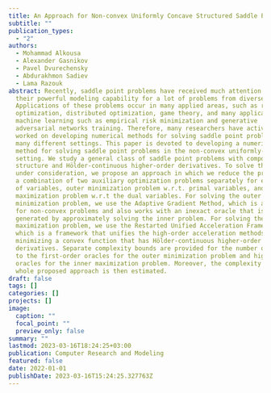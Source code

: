 ```yaml
---
title: An Approach for Non-convex Uniformly Concave Structured Saddle Point Problem
subtitle: ""
publication_types:
  - "2"
authors:
  - Mohammad Alkousa
  - Alexander Gasnikov
  - Pavel Dvurechensky
  - Abdurakhmon Sadiev
  - Lama Razouk
abstract: Recently, saddle point problems have received much attention due to
  their powerful modeling capability for a lot of problems from diverse domains.
  Applications of these problems occur in many applied areas, such as robust
  optimization, distributed optimization, game theory, and many applications in
  machine learning such as empirical risk minimization and generative
  adversarial networks training. Therefore, many researchers have actively
  worked on developing numerical methods for solving saddle point problems in
  many different settings. This paper is devoted to developing a numerical
  method for solving saddle point problems in the non-convex uniformly-concave
  setting. We study a general class of saddle point problems with composite
  structure and Hölder-continuous higher-order derivatives. To solve the problem
  under consideration, we propose an approach in which we reduce the problem to
  a combination of two auxiliary optimization problems separately for each group
  of variables, outer minimization problem w.r.t. primal variables, and inner
  maximization problem w.r.t the dual variables. For solving the outer
  minimization problem, we use the Adaptive Gradient Method, which is applicable
  for non-convex problems and also works with an inexact oracle that is
  generated by approximately solving the inner problem. For solving the inner
  maximization problem, we use the Restarted Unified Acceleration Framework,
  which is a framework that unifies the high-order acceleration methods for
  minimizing a convex function that has Hölder-continuous higher-order
  derivatives. Separate complexity bounds are provided for the number of calls
  to the first-order oracles for the outer minimization problem and higher-order
  oracles for the inner maximization problem. Moreover, the complexity of the
  whole proposed approach is then estimated.
draft: false
tags: []
categories: []
projects: []
image:
  caption: ""
  focal_point: ""
  preview_only: false
summary: ""
lastmod: 2023-03-16T18:24:25+03:00
publication: Computer Research and Modeling
featured: false
date: 2022-01-01
publishDate: 2023-03-16T15:24:25.327763Z
---
```


